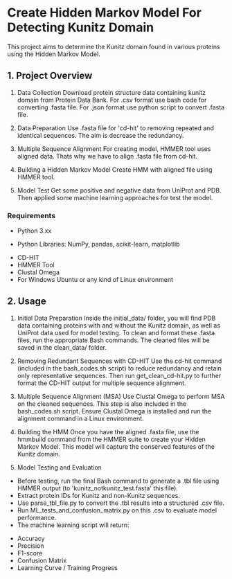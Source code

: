 # Create Hidden Markov Model For Detecting Kunitz Domain

This project aims to determine the Kunitz domain found in various proteins using the Hidden Markov Model.


## 1. Project Overview

1. Data Collection
Download protein structure data containing kunitz domain from Protein Data Bank. For .csv format use bash code for converting .fasta file. For .json format use python script to convert .fasta file.

2. Data Preparation
Use .fasta file for 'cd-hit' to removing repeated and identical sequences. The aim is decrease the redundancy.

3. Multiple Sequence Alignment
For creating model, HMMER tool uses aligned data. Thats why we have to align .fasta file from cd-hit.

4. Building a Hidden Markov Model
Create HMM with aligned file using HMMER tool. 

5. Model Test
Get some positive and negative data from UniProt and PDB. Then applied some machine learning approaches for test the model.


### Requirements
- Python 3.xx
* Python Libraries: NumPy, pandas, scikit-learn, matplotlib
- CD-HIT
- HMMER Tool
- Clustal Omega
- For Windows Ubuntu or any kind of Linux environment

## 2. Usage
1. Initial Data Preparation
Inside the initial_data/ folder, you will find PDB data containing proteins with and without the Kunitz domain, as well as UniProt data used for model testing.
To clean and format these .fasta files, run the appropriate Bash commands. The cleaned files will be saved in the clean_data/ folder.

2. Removing Redundant Sequences with CD-HIT
Use the cd-hit command (included in the bash_codes.sh script) to reduce redundancy and retain only representative sequences.
Then run get_clean_cd-hit.py to further format the CD-HIT output for multiple sequence alignment.

3. Multiple Sequence Alignment (MSA)
Use Clustal Omega to perform MSA on the cleaned sequences. This step is also included in the bash_codes.sh script.
Ensure Clustal Omega is installed and run the alignment command in a Linux environment.

4. Building the HMM
Once you have the aligned .fasta file, use the hmmbuild command from the HMMER suite to create your Hidden Markov Model.
This model will capture the conserved features of the Kunitz domain.

5. Model Testing and Evaluation
* Before testing, run the final Bash command to generate a .tbl file using HMMER output (to 'kunitz_notkunitz_test.fasta' this file).
* Extract protein IDs for Kunitz and non-Kunitz sequences.
* Use parse_tbl_file.py to convert the .tbl results into a structured .csv file.
* Run ML_tests_and_confusion_matrix.py on this .csv to evaluate model performance.
* The machine learning script will return:
- Accuracy
- Precision
- F1-score
- Confusion Matrix
- Learning Curve / Training Progress

